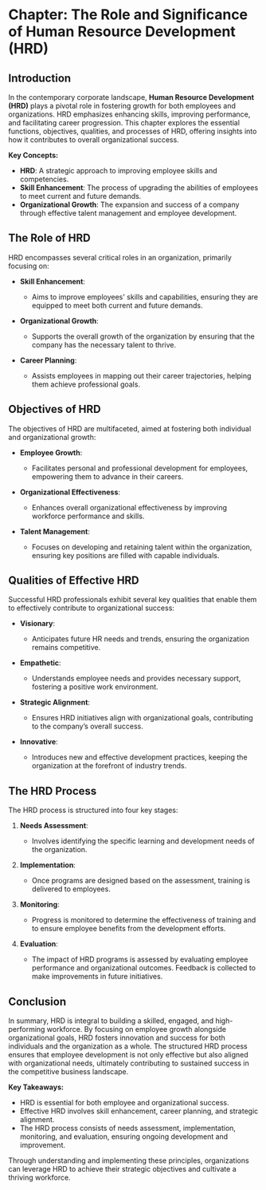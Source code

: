 # Chapter: The Role and Significance of Human Resource Development (HRD) 

## Introduction
In the contemporary corporate landscape, **Human Resource Development (HRD)** plays a pivotal role in fostering growth for both employees and organizations. HRD emphasizes enhancing skills, improving performance, and facilitating career progression. This chapter explores the essential functions, objectives, qualities, and processes of HRD, offering insights into how it contributes to overall organizational success.

**Key Concepts:**
- **HRD**: A strategic approach to improving employee skills and competencies.
- **Skill Enhancement**: The process of upgrading the abilities of employees to meet current and future demands.
- **Organizational Growth**: The expansion and success of a company through effective talent management and employee development.

## The Role of HRD
HRD encompasses several critical roles in an organization, primarily focusing on:

- **Skill Enhancement**: 
  - Aims to improve employees' skills and capabilities, ensuring they are equipped to meet both current and future demands.
  
- **Organizational Growth**: 
  - Supports the overall growth of the organization by ensuring that the company has the necessary talent to thrive.
  
- **Career Planning**: 
  - Assists employees in mapping out their career trajectories, helping them achieve professional goals.

## Objectives of HRD
The objectives of HRD are multifaceted, aimed at fostering both individual and organizational growth:

- **Employee Growth**: 
  - Facilitates personal and professional development for employees, empowering them to advance in their careers.
  
- **Organizational Effectiveness**: 
  - Enhances overall organizational effectiveness by improving workforce performance and skills.
  
- **Talent Management**: 
  - Focuses on developing and retaining talent within the organization, ensuring key positions are filled with capable individuals.

## Qualities of Effective HRD
Successful HRD professionals exhibit several key qualities that enable them to effectively contribute to organizational success:

- **Visionary**: 
  - Anticipates future HR needs and trends, ensuring the organization remains competitive.
  
- **Empathetic**: 
  - Understands employee needs and provides necessary support, fostering a positive work environment.
  
- **Strategic Alignment**: 
  - Ensures HRD initiatives align with organizational goals, contributing to the company’s overall success.
  
- **Innovative**: 
  - Introduces new and effective development practices, keeping the organization at the forefront of industry trends.

## The HRD Process
The HRD process is structured into four key stages:

1. **Needs Assessment**:
   - Involves identifying the specific learning and development needs of the organization.
   
2. **Implementation**:
   - Once programs are designed based on the assessment, training is delivered to employees.
   
3. **Monitoring**:
   - Progress is monitored to determine the effectiveness of training and to ensure employee benefits from the development efforts.
   
4. **Evaluation**:
   - The impact of HRD programs is assessed by evaluating employee performance and organizational outcomes. Feedback is collected to make improvements in future initiatives.

## Conclusion
In summary, HRD is integral to building a skilled, engaged, and high-performing workforce. By focusing on employee growth alongside organizational goals, HRD fosters innovation and success for both individuals and the organization as a whole. The structured HRD process ensures that employee development is not only effective but also aligned with organizational needs, ultimately contributing to sustained success in the competitive business landscape.

**Key Takeaways:**
- HRD is essential for both employee and organizational success.
- Effective HRD involves skill enhancement, career planning, and strategic alignment.
- The HRD process consists of needs assessment, implementation, monitoring, and evaluation, ensuring ongoing development and improvement. 

Through understanding and implementing these principles, organizations can leverage HRD to achieve their strategic objectives and cultivate a thriving workforce.